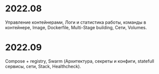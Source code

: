 # 2022.08
Управление контейнерами, Логи и статистика работы, команды в контейнере, Image, Dockerfile, Multi-Stage building, Сети, Volumes.
# 2022.09
Compose + registry, Swarm (Архитектура, секреты и конфиги, statefull сервисы, сети, Stack, Healthcheck).
